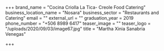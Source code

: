 +++
brand_name = "Cocina Criolla La Tica- Creole Food Catering"
business_location_name = "Nosara"
business_sector = "Restaurants and Catering"
email = ""
external_url = ""
graduation_year = 2019
phone_number = "+506 8989 6417"
teaser_image = ""
teaser_logo = "/uploads/2020/09/03/image67.jpg"
title = "Martha Xinia Sanabria Venegas"

+++
